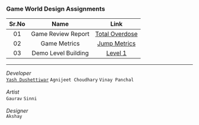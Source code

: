 ### Game World Design Assignments

|Sr.No|Name|Link|
|:---:|:---:|:---:|
|01|Game Review Report|[Total Overdose](https://ysd98.github.io/Cinco_Amigos/Assignment01/TotalOverdose.pdf)
|02|Game Metrics|[Jump Metrics](https://ysd98.github.io/Cinco_Amigos/Assignment02/index.html)
|03|Demo Level Building|[Level 1](https://ysd98.github.io/Cinco_Amigos/Assignment03/index.html)

-----

*Developer* <br/>
[`Yash Dushettiwar`](https://in.linkedin.com/in/yash-dushettiwar) `Agnijeet Choudhary` `Vinay Panchal` <br/> <br/>
*Artist* <br/>
`Gaurav` `Sinni` <br/><br/>
*Designer* <br/>
`Akshay`
